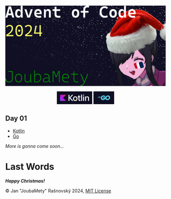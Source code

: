 ![Advent Of Code 2024, Joubamety (Ame-Cha with Xmas cap & French flag painted on her left cheek)](/media/banner-readme.webp)

<p align="center">
    <a href="/src/kotlin/kotlin.md"><img src="media/badge-kotlin.webp" style="height: 40px;"></a>
    <a href="/src/go/go.md"><img src="media/badge-go.webp" style="height: 40px;"></a>
</p>

## Day 01

* [Kotlin](/src/kotlin/src/01.kt)
* [Go](/src/go/01/01.go)

*More is gonna come soon...*

# Last Words
***Happy Christmas!***

©️ Jan "JoubaMety" Rašnovský 2024, [MIT License](/LICENSE)